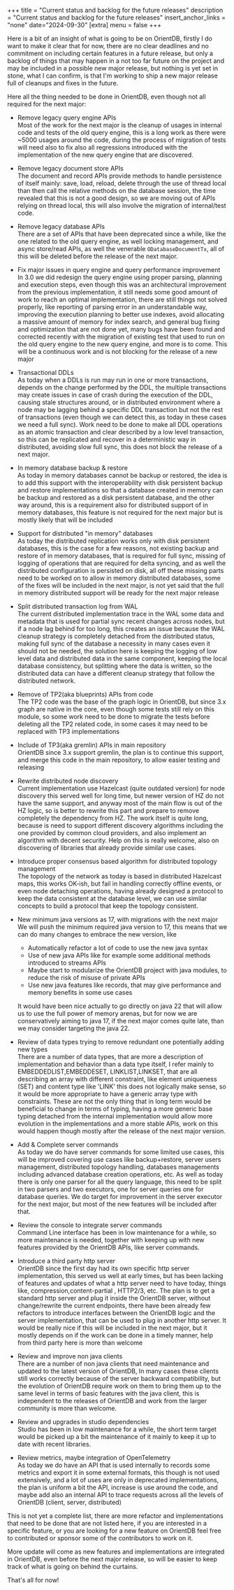 +++
title = "Current status and backlog for the future releases"
description = "Current status and backlog for the future releases"
insert_anchor_links = "none"
date="2024-09-30"
[extra]
menu = false
+++

Here is a bit of an insight of what is going to be on OrientDB, 
firstly I do want to make it clear that for now, there are no clear deadlines and no commitment on including certain features in a future release, but only a backlog of things that may happen in a not too far future on the project and may be included in a possible new major release, but nothing is yet set in stone, what I can confirm, is that I'm working to ship a new major release full of cleanups and fixes in the future.

Here all the thing needed to be done in OrientDB, even though not all required for the next major:

- Remove legacy query engine APIs  
    Most of the work for the next major is the cleanup of usages in internal code and tests of the old query engine, this is a long work as there were ~5000 usages around the code, during the process of migration of tests will need also to fix also all regressions introduced with the implementation of the new query engine that are discovered.
    
- Remove legacy document store APIs  
    The document and record APIs provide methods to handle persistence of itself mainly: save, load, reload, delete through the use of thread local than then call the relative methods on the database session, the time revealed that this is not a good design, so we are moving out of APIs relying on thread local, this will also involve the migration of internal/test code.
- Remove legacy database APIs   
    There are a set of APIs that have been deprecated since a while, like the one related to the old query engine, as well locking management, and async store/read APIs, as well the venerable `ODatabaseDocumentTx`, all of this will be deleted before the release of the next major. 
- Fix major issues in query engine and query performance improvement  
  In 3.0 we did redesign the query engine using proper parsing, planning and execution steps, even though this was an architectural improvement from the previous implementation, it still needs some good amount of work to reach an optimal implementation, there are still things not solved properly, like reporting of parsing error in an understandable way, improving the execution planning to better use indexes, avoid allocating a massive amount of memory for index search, and general bug fixing and optimization that are not done yet, many bugs have been found and corrected recently with the migration of existing test that used to run on the old query engine to the new query engine, and more is to come. This will be a continuous work and is not blocking for the release of a new major
- Transactional DDLs  
    As today when a DDLs is run may run in one or more transactions, depends on the change performed by the DDL, the multiple transactions may create issues in case of crash during the execution of the DDL, causing stale structures around, or in distributed environment where a node may be lagging behind a specific DDL transaction but not the rest of transactions (even though we can detect this, as today in these cases we need a full sync). 
    Work need to be done to make all DDL operations as an atomic transaction and clear described by a low level transaction, so this can be replicated and recover in a deterministic way in distributed, avoiding slow full sync, this does not block the release of a next major.
    
- In memory database backup & restore  
   As today in memory databases cannot be backup or restored, the idea is to add this support with the interoperability with disk persistent backup and restore implementations so that a database created in memory can be backup and restored as a disk persistent database, and the other way around, this is a requirement also for distributed support of in memory databases, this feature is not required for the next major but is mostly likely that will be included
- Support for distributed "in memory" databases  
  As today the distributed replication works only with disk persistent databases, this is the case for a few reasons, not existing backup and restore of in memory databases, that is  required for full sync, missing of logging of operations that are required for delta syncing, and as well the distributed configuration is  persisted on disk, all off these missing parts need to be worked on to allow in memory distributed databases, some of the fixes will be included in the next major, is not yet said that the full in memory distributed support will be ready for the next major release  
- Split distributed transaction log from WAL  
  The current distributed implementation trace in the WAL some data and metadata that is used for partial sync recent changes across nodes, but if a node lag behind for too long, this creates an issue because the WAL cleanup strategy is completely detached from the distributed status, making full sync of the database a necessity in many cases even it should not be needed, the solution here is keeping the logging of low level data and distributed data in the same component, keeping the local database consistency, but splitting where the data is written, so the distributed data can have a different cleanup strategy that follow the distributed network. 
- Remove of TP2(aka blueprints) APIs from code  
  The TP2 code was the base of the graph logic in OrientDB, but since 3.x graph are native in the core, even though some tests still rely on this module, so some work need to be done to migrate the tests before deleting all the TP2 related code, in some cases it may need to be replaced with TP3 implementations
- Include of TP3(aka gremlin) APIs in main repository  
  OrientDB since 3.x support gremlin, the plan is to continue this support, and merge this code in the main repository, to allow easier testing and releasing
- Rewrite distributed node discovery  
  Current implementation use  Hazelcast (quite outdated version) for node discovery this served well for long time, but newer version of HZ do not have the same support, and anyway most of the main flow is out of the HZ logic, so is better to rewrite this part and prepare to remove completely the dependency from HZ. 
The work itself is quite long, because is need to support different discovery algorithms including the one provided by common cloud providers, and also implement an algorithm with decent security. Help on this is really welcome, also on discovering of libraries that already provide similar use cases.
- Introduce proper consensus based algorithm for distributed topology management  
  The topology of the network as today is based in distributed Hazelcast maps, this works OK-ish, but fail in handling 
  correctly offline events, or even node detaching operations, having already designed a protocol to keep the data consistent at the database level, we can use similar concepts to build a protocol that keep the topology consistent.
    
- New minimum java versions as 17, with migrations with the next major  
    We will push the minimum required java version to 17, this means that we can do many changes to embrace the new version, like
    - Automatically refactor a lot of code to use the new java syntax
    - Use of new java APIs like for example some additional methods introduced to streams APIs
    - Maybe start to modularize the OrientDB project with java modules, to reduce the risk of misuse of private APIs
    - Use new java features like records, that may give performance and memory benefits in some use cases

    It would have been nice actually to go directly on java 22 that will allow us to use the full power of memory arenas, but for now we are conservatively aiming to java 17, if the next major comes quite late, than we may consider targeting the java 22.
    
- Review of data types trying to remove redundant one potentially adding new types  
    There are a number of data types, that are more a description of implementation and behavior than a data type itself, I refer mainly to EMBEDDEDLIST,EMBEDDESET, LINKLIST,LINKSET, that are all describing an array with different constraint, like element uniqueness (SET) and content type like 'LINK' this does not logically make sense, so it would be more appropriate to have a generic array type with constraints. These are not the only thing that in long term would be beneficial to change in terms of typing, having a more generic base typing detached from the internal implementation would allow more evolution in the implementations and a more stable APIs, work on this would happen though mostly after the release of the next major version. 
- Add & Complete server commands  
    As today we do have server commands for some limited use cases, this will be improved covering use cases like backup+restore, server users management, distributed topology handling, databases managements including advanced database creation operations, etc. As well as today there is only one parser for all the query language, this need to be split in two parsers and two executors, one for server queries one for database queries. We do target for improvement in the server executor for the next major, but most of the new features will be included after that. 
- Review the console to integrate server commands  
    Command Line interface has been in low maintenance for a while, so more maintenance is needed, together with keeping up with new features provided by the OrientDB APIs, like server commands.
    
- Introduce a third party http server  
  OrientDB since the first day had its own specific http server implementation, this served us well at early times, but has been lacking of features and updates of what a http server need to have today, things like, compression,content-partial , HTTP2/3, etc. The plan is to get a standard http server and plug it inside the OrientDB server, without change/rewrite the current endpoints, there have been already few refactors to introduce interfaces between the OrientDB logic and the server implementation, that can be used to plug in another http server. It would be really nice if this will be included in the next major, but it mostly depends on if the work can be done in a timely manner, help from third party here is more than welcome 
    
- Review and improve non java clients  
  There are a number of non java clients that need maintenance and updated to the latest version of OrientDB, In many cases these clients still works correctly because of the server backward compatibility, but the evolution of OrientDB require work on them to bring them up to the same level in terms of basic features with the java client, this is independent to the releases of OrientDB and work from the larger community is more than welcome.
- Review and upgrades in studio dependencies  
  Studio has been in low maintenance for a while, the short term target would be picked up a bit the maintenance of it mainly to keep it up to date with recent libraries.
- Review metrics, maybe integration of OpenTelemetry  
  As today we do have an API that is used internally to records some metrics and export it in some external formats, this though is not used extensively, and a lot of uses are only in deprecated implementations, the plan is uniform a bit the API, increase is use around the code, and maybe add also an internal API to trace requests across all the levels of OrientDB (client, server, distributed)


This is not yet a complete list, there are more refactor and implementations that need to be done that are not listed here, if you are interested in a specific feature, or you are looking for a new feature on OrientDB feel free to contributed or sponsor some of the contributors to work on it.

More update will come as new features and implementations are integrated in OrientDB, even before the next major release, so will be easier to keep track of what is going on behind the curtains.

That's all for now!

